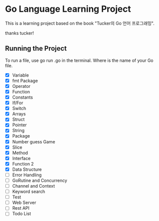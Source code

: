 # Go Language Learning Project

This is a learning project based on the book "Tucker의 Go 언어 프로그래밍".

thanks tucker!

## Running the Project
To run a file, use go run <file>.go in the terminal.
Where <file> is the name of your Go file.

- [X] Variable
- [X] fmt Package
- [X] Operator
- [X] Function
- [X] Constants
- [X] If/For
- [X] Switch
- [X] Arrays
- [X] Struct
- [X] Pointer
- [X] String
- [X] Package
- [X] Number guess Game
- [X] Slice
- [X] Method
- [X] Interface
- [X] Function 2
- [X] Data Structure
- [ ] Error Handling
- [ ] GoRutine and Concurrency
- [ ] Channel and Context
- [ ] Keyword search
- [ ] Test
- [ ] Web Server
- [ ] Rest API
- [ ] Todo List
